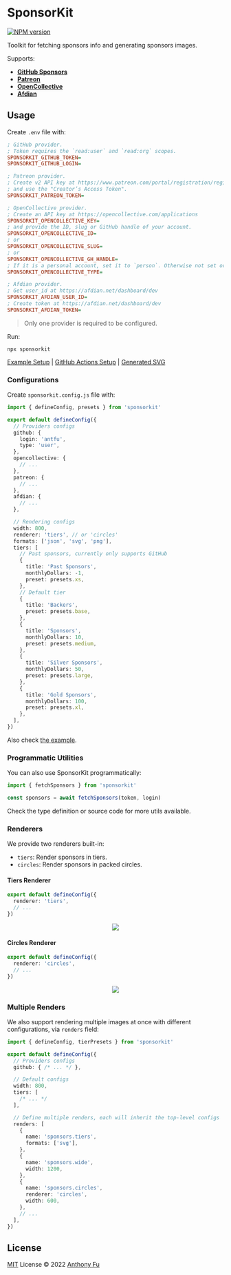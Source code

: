 # SponsorKit

[![NPM version](https://img.shields.io/npm/v/sponsorkit?color=a1b858&label=)](https://www.npmjs.com/package/sponsorkit)

Toolkit for fetching sponsors info and generating sponsors images.

Supports:

- [**GitHub Sponsors**](https://github.com/sponsors)
- [**Patreon**](https://www.patreon.com/)
- [**OpenCollective**](https://opencollective.com/)
- [**Afdian**](https://afdian.net/)

## Usage

Create `.env` file with:

```ini
; GitHub provider.
; Token requires the `read:user` and `read:org` scopes.
SPONSORKIT_GITHUB_TOKEN=
SPONSORKIT_GITHUB_LOGIN=

; Patreon provider.
; Create v2 API key at https://www.patreon.com/portal/registration/register-clients
; and use the "Creator’s Access Token".
SPONSORKIT_PATREON_TOKEN=

; OpenCollective provider.
; Create an API key at https://opencollective.com/applications
SPONSORKIT_OPENCOLLECTIVE_KEY=
; and provide the ID, slug or GitHub handle of your account.
SPONSORKIT_OPENCOLLECTIVE_ID=
; or
SPONSORKIT_OPENCOLLECTIVE_SLUG=
; or
SPONSORKIT_OPENCOLLECTIVE_GH_HANDLE=
; If it is a personal account, set it to `person`. Otherwise not set or set to `collective`
SPONSORKIT_OPENCOLLECTIVE_TYPE=

; Afdian provider.
; Get user_id at https://afdian.net/dashboard/dev
SPONSORKIT_AFDIAN_USER_ID=
; Create token at https://afdian.net/dashboard/dev
SPONSORKIT_AFDIAN_TOKEN=
```

> Only one provider is required to be configured.

Run:

```base
npx sponsorkit
```

[Example Setup](./example/) | [GitHub Actions Setup](https://github.com/antfu/static/blob/master/.github/workflows/scheduler.yml) | [Generated SVG](https://cdn.jsdelivr.net/gh/antfu/static/sponsors.svg)

### Configurations

Create `sponsorkit.config.js` file with:

```ts
import { defineConfig, presets } from 'sponsorkit'

export default defineConfig({
  // Providers configs
  github: {
    login: 'antfu',
    type: 'user',
  },
  opencollective: {
    // ...
  },
  patreon: {
    // ...
  },
  afdian: {
    // ...
  },

  // Rendering configs
  width: 800,
  renderer: 'tiers', // or 'circles'
  formats: ['json', 'svg', 'png'],
  tiers: [
    // Past sponsors, currently only supports GitHub
    {
      title: 'Past Sponsors',
      monthlyDollars: -1,
      preset: presets.xs,
    },
    // Default tier
    {
      title: 'Backers',
      preset: presets.base,
    },
    {
      title: 'Sponsors',
      monthlyDollars: 10,
      preset: presets.medium,
    },
    {
      title: 'Silver Sponsors',
      monthlyDollars: 50,
      preset: presets.large,
    },
    {
      title: 'Gold Sponsors',
      monthlyDollars: 100,
      preset: presets.xl,
    },
  ],
})
```

Also check [the example](./example/).

### Programmatic Utilities

You can also use SponsorKit programmatically:

```ts
import { fetchSponsors } from 'sponsorkit'

const sponsors = await fetchSponsors(token, login)
```

Check the type definition or source code for more utils available.

### Renderers

We provide two renderers built-in:

- `tiers`: Render sponsors in tiers.
- `circles`: Render sponsors in packed circles.

#### Tiers Renderer

```ts
export default defineConfig({
  renderer: 'tiers',
  // ...
})
```

<p align="center">
  <a href="https://cdn.jsdelivr.net/gh/antfu/static/sponsors.svg">
    <img src='https://cdn.jsdelivr.net/gh/antfu/static/sponsors.svg'/>
  </a>
</p>

#### Circles Renderer

```ts
export default defineConfig({
  renderer: 'circles',
  // ...
})
```

<p align="center">
  <a href="https://cdn.jsdelivr.net/gh/antfu/static/sponsors.circles.svg">
    <img src='https://cdn.jsdelivr.net/gh/antfu/static/sponsors.circles.svg'/>
  </a>
</p>

### Multiple Renders

We also support rendering multiple images at once with different configurations, via `renders` field:

```ts
import { defineConfig, tierPresets } from 'sponsorkit'

export default defineConfig({
  // Providers configs
  github: { /* ... */ },

  // Default configs
  width: 800,
  tiers: [
    /* ... */
  ],

  // Define multiple renders, each will inherit the top-level configs
  renders: [
    {
      name: 'sponsors.tiers',
      formats: ['svg'],
    },
    {
      name: 'sponsors.wide',
      width: 1200,
    },
    {
      name: 'sponsors.circles',
      renderer: 'circles',
      width: 600,
    },
    // ...
  ],
})
```

## License

[MIT](./LICENSE) License © 2022 [Anthony Fu](https://github.com/antfu)
